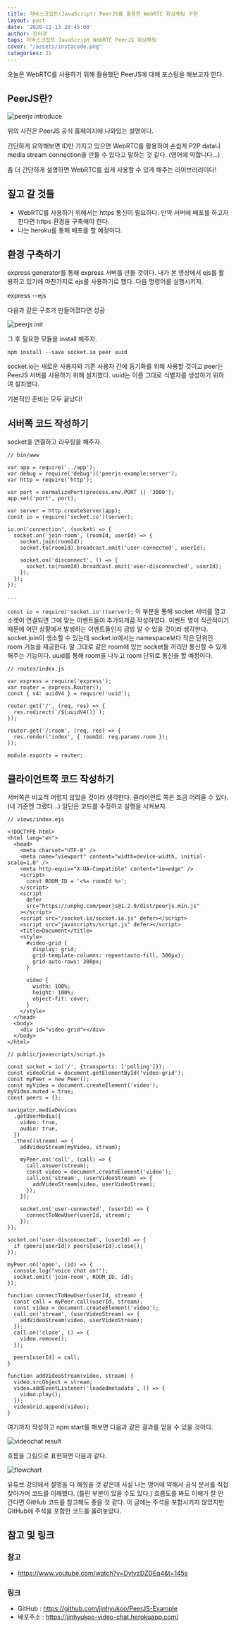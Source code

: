 ```yaml
---
title: 자바스크립트(JavaScript) PeerJS를 활용한 WebRTC 화상채팅 구현
layout: post
date: '2020-12-13 20:45:00'
author: 진혀쿠
tags: 자바스크립트 JavaScript WebRTC PeerJS 화상채팅
cover: "/assets/instacode.png"
categories: JS
---
```


오늘은 WebRTC를 사용하기 위해 활용했던 PeerJS에 대해 포스팅을 해보고자 한다.

## PeerJS란?

<img src="{{ site.baseurl }}/assets/peerjs/introduce.PNG" title="peerjs introduce" class="picture">

위의 사진은 PeerJS 공식 홈페이지에 나와있는 설명이다.

간단하게 요약해보면 ID만 가지고 있으면 WebRTC를 활용하여 손쉽게 P2P data나 media stream connection을 만들 수 있다고 말하는 것 같다. (영어에 약합니다...)

좀 더 간단하게 설명하면 WebRTC를 쉽게 사용할 수 있게 해주는 라이브러리이다!

## 짚고 갈 것들

- WebRTC를 사용하기 위해서는 https 통신이 필요하다. 만약 서버에 배포를 하고자 한다면 https 환경을 구축해야 한다.
- 나는 heroku를 통해 배포를 할 예정이다.

## 환경 구축하기

express generator를 통해 express 서버를 만들 것이다. 내가 본 영상에서 ejs를 활용하고 있기에 마찬가지로 ejs를 사용하기로 했다. 다음 명령어를 실행시키자.

express --ejs

다음과 같은 구조가 만들어졌다면 성공

<img src="{{ site.baseurl }}/assets/peerjs/init.PNG" title="peerjs init" class="picture">

그 후 필요한 모듈을 install 해주자.

```npm install --save socket.io peer uuid```

socket.io는 새로운 사용자와 기존 사용자 간에 동기화를 위해 사용할 것이고 peer는 PeerJS 서버를 사용하기 위해 설치했다. uuid는 이름 그대로 식별자를 생성하기 위하여 설치했다.

기본적인 준비는 모두 끝났다!

## 서버쪽 코드 작성하기

socket을 연결하고 라우팅을 해주자.

```
// bin/www

var app = require('../app');
var debug = require('debug')('peerjs-example:server');
var http = require('http');

var port = normalizePort(process.env.PORT || '3000');
app.set('port', port);

var server = http.createServer(app);
const io = require('socket.io')(server);

io.on('connection', (socket) => {
  socket.on('join-room', (roomId, userId) => {
    socket.join(roomId);
    socket.to(roomId).broadcast.emit('user-connected', userId);
    
    socket.on('disconnect', () => {
      socket.to(roomId).broadcast.emit('user-disconnected', userId);
    });
  });
});

...
```

```const io = require('socket.io')(server);``` 이 부분을 통해 socket 서버를 열고 소켓이 연결되면 그에 맞는 이벤트들이 추가되게끔 작성하였다. 이벤트 명이 직관적이기 때문에 어떤 상황에서 발생하는 이벤트들인지 금방 알 수 있을 것이라 생각한다.  
socket.join이 생소할 수 있는데 socket.io에서는 namespace보다 작은 단위인 room 기능을 제공한다. 말 그대로 같은 room에 있는 socket들 끼리만 통신할 수 있게 해주는 기능이다. uuid를 통해 room을 나누고 room 단위로 통신을 할 예정이다.

```
// routes/index.js

var express = require('express');
var router = express.Router();
const { v4: uuidV4 } = require('uuid');

router.get('/', (req, res) => {
  res.redirect(`/${uuidV4()}`);
});

router.get('/:room', (req, res) => {
  res.render('index', { roomId: req.params.room });
});

module.exports = router;
```

## 클라이언트쪽 코드 작성하기
서버쪽은 비교적 어렵지 않았을 것이라 생각한다. 
클라이언트 쪽은 조금 어려울 수 있다. (내 기준엔 그랬다...)
일단은 코드를 수정하고 실행을 시켜보자.

```
// views/index.ejs

<!DOCTYPE html>
<html lang="en">
  <head>
    <meta charset="UTF-8" />
    <meta name="viewport" content="width=device-width, initial-scale=1.0" />
    <meta http-equiv="X-UA-Compatible" content="ie=edge" />
    <script>
      const ROOM_ID = '<%= roomId %>';
    </script>
    <script
      defer
      src="https://unpkg.com/peerjs@1.2.0/dist/peerjs.min.js"
    ></script>
    <script src="/socket.io/socket.io.js" defer></script>
    <script src="javascripts/script.js" defer></script>
    <title>Document</title>
    <style>
      #video-grid {
        display: grid;
        grid-template-columns: repeat(auto-fill, 300px);
        grid-auto-rows: 300px;
      }

      video {
        width: 100%;
        height: 100%;
        object-fit: cover;
      }
    </style>
  </head>
  <body>
    <div id="video-grid"></div>
  </body>
</html>
```

```
// public/javascripts/script.js

const socket = io('/', {transports: ['polling']});
const videoGrid = document.getElementById('video-grid');
const myPeer = new Peer();
const myVideo = document.createElement('video');
myVideo.muted = true;
const peers = {};

navigator.mediaDevices
  .getUserMedia({
    video: true,
    audio: true,
  })
  .then((stream) => {
    addVideoStream(myVideo, stream);

    myPeer.on('call', (call) => {
      call.answer(stream);
      const video = document.createElement('video');
      call.on('stream', (userVideoStream) => {
        addVideoStream(video, userVideoStream);
      });
    });

    socket.on('user-connected', (userId) => {
      connectToNewUser(userId, stream);
    });
});

socket.on('user-disconnected', (userId) => {
  if (peers[userId]) peers[userId].close();
});

myPeer.on('open', (id) => {
  console.log("voice chat on!");
  socket.emit('join-room', ROOM_ID, id);
});

function connectToNewUser(userId, stream) {
  const call = myPeer.call(userId, stream);
  const video = document.createElement('video');
  call.on('stream', (userVideoStream) => {
    addVideoStream(video, userVideoStream);
  });
  call.on('close', () => {
    video.remove();
  });

  peers[userId] = call;
}

function addVideoStream(video, stream) {
  video.srcObject = stream;
  video.addEventListener('loadedmetadata', () => {
    video.play();
  });
  videoGrid.append(video);
}
```

여기까지 작성하고 npm start를 해보면 다음과 같은 결과를 얻을 수 있을 것이다.

<img src="{{ site.baseurl }}/assets/peerjs/videochat.gif" title="videochat result" class="picture">

흐름을 그림으로 표현하면 다음과 같다.

<img src="{{ site.baseurl }}/assets/peerjs/flowchart.PNG" title="flowchart" class="picture">

유튜브 강의에서 설명을 다 해줬을 것 같은데 사실 나는 영어에 약해서 공식 문서를 직접 찾아가며 코드를 이해했다. (틀린 부분이 있을 수도 있다.) 흐름도를 봐도 이해가 잘 안 간다면 GitHub 코드를 참고해도 좋을 것 같다. 이 글에는 주석을 포함시키지 않았지만 GitHub에 주석을 포함한 코드를 올려놓았다.

## 참고 및 링크
### 참고
- <https://www.youtube.com/watch?v=DvlyzDZDEq4&t=145s>

### 링크
- GitHub : <https://github.com/jinhyukoo/PeerJS-Example>
- 배포주소 : <https://jinhyukoo-video-chat.herokuapp.com/>